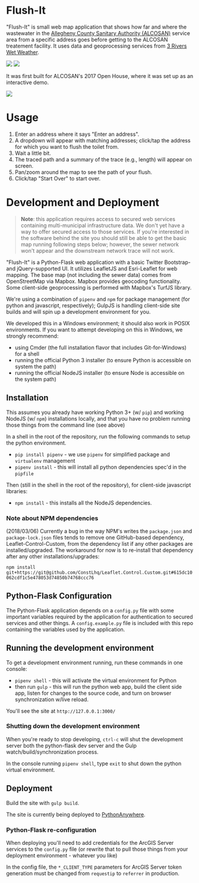 # Flush-It


"Flush-It" is small web map application that shows how far and where the wastewater in the [Allegheny County Sanitary Authority (ALCOSAN)](http://www.alcosan.org/) service area from a specific address goes before getting to the ALCOSAN treatement facility. It uses data and geoprocessing services from [3 Rivers Wet Weather](https://www.3riverswetweather.org).

![](https://raw.githubusercontent.com/civicmapper/flush-the-toilet/master/docs/in-progress.png?token=AJkMRLB1PSvnQs6R9TPPvbH1CvpAOdgoks5awn5DwA%3D%3D)
![](https://raw.githubusercontent.com/civicmapper/flush-the-toilet/master/docs/results.png?token=AJkMRFdwh_wA9Yab4h6IwreHnTvl5iR8ks5awn5vwA%3D%3D)


It was first built for ALCOSAN's 2017 Open House, where it was set up as an interactive demo.

![](https://raw.githubusercontent.com/civicmapper/flush-the-toilet/master/docs/open-house.jpg?token=AJkMRHCjts9SZLuB2k_Hu4MaCUTUG5Vwks5awnoEwA%3D%3D)

# Usage

1. Enter an address where it says "Enter an address".
2. A dropdown will appear with matching addresses; click/tap the address for which you want to flush the toilet from.
3. Wait a little bit.
4. The traced path and a summary of the trace (e.g., length) will appear on screen.
5. Pan/zoom around the map to see the path of your flush.
6. Click/tap "Start Over" to start over.

# Development and Deployment

> **Note**: this application requires access to secured web services containing multi-municipal infrastructure data. We don't yet have a way to offer secured access to those services. If you're interested in the software behind the site you should still be able to get the basic map running following steps below; however, the sewer network won't appear and the downstream network trace will not work.

"Flush-It" is a Python-Flask web application with a basic Twitter Bootstrap- and jQuery-supported UI. It utilizes LeafletJS and Esri-Leaflet for web mapping. The base map (not including the sewer data) comes from OpenStreetMap via Mapbox. Mapbox provides geocoding functionality. Some client-side geoprocessing is performed with Mapbox's TurfJS library.

We're using a combination of `pipenv` and `npm` for package management (for python and javascript, respectively); GulpJS is handling client-side site builds and will spin up a development environment for you.

We developed this in a Windows environment; it should also work in POSIX environments. If you want to attempt developing on this in Windows, we strongly recommend:

* using Cmder (the full installation flavor that includes Git-for-Windows) for a shell
* running the official Python 3 installer (to ensure Python is accessible on system the path)
* running the official NodeJS installer (to ensure Node is accessible on the system path)

## Installation

This assumes you already have working Python 3+ (w/ `pip`) and working NodeJS (w/ `npm`) installations locally, and that you have no problem running those things from the command line (see above)

In a shell in the root of the repository, run the following commands to setup the python environment.

* `pip install pipenv` - we use `pipenv` for simplified package and `virtualenv` management
* `pipenv install` - this will install all python dependencies spec'd in the `pipfile`

Then (still in the shell in the root of the repository), for client-side javascript libraries:

* `npm install` - this installs all the NodeJS dependencies.

### Note about NPM dependencies

(2018/03/06) Currently a bug in the way NPM's writes the `package.json` and `package-lock.json` files tends to remove one GitHub-based dependency, Leaflet-Control-Custom, from the dependency list if any other packages are installed/upgraded. The workaround for now is to re-install that dependency after any other installations/upgrades:

`npm install git+https://git@github.com/ConstLhq/Leaflet.Control.Custom.git#615dc10062cdf1c5e478053d74850b74768ccc76`

## Python-Flask Configuration

The Python-Flask application depends on a `config.py` file with some important variables required by the application for authentication to secured services and other things. A `config.example.py` file is included with this repo containing the variables used by the application.

## Running the development environment

To get a development environment running, run these commands in one console:

* `pipenv shell` - this will activate the virtual environment for Python
* then run `gulp` - this will run the python web app, build the client side app, listen for changes to the source code, and turn on browser synchronization w/live reload.

You'll see the site at `http://127.0.0.1:3000/`


### Shutting down the development environment

When you're ready to stop developing, `ctrl-c` will shut the development server both the python-flask dev server and the Gulp watch/build/synchronization process.

In the console running `pipenv shell`, type `exit` to shut down the python virtual environment.

## Deployment

Build the site with `gulp build`.

The site is currently being deployed to [PythonAnywhere](https://www.pythonanywher.com).


### Python-Flask re-configuration

When deploying you'll need to add credentials for the ArcGIS Server services to the `config.py` file (or rewrite that to pull those things from your deployment environment - whatever you like)

In the config file, the `*_CLIENT_TYPE` parameters for ArcGIS Server token generation must be changed from `requestip` to `referrer` in production.